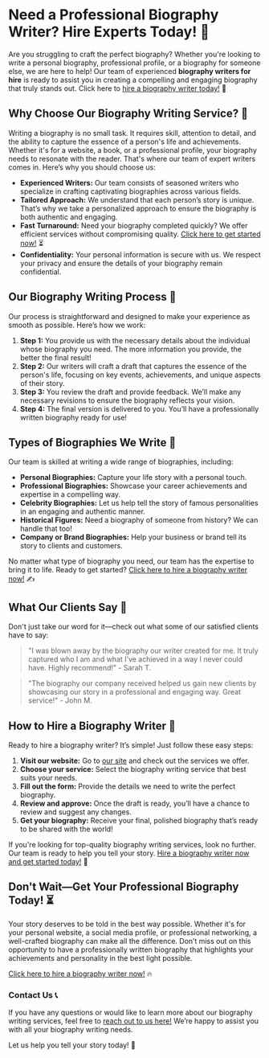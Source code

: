 # Need a Professional Biography Writer? Hire Experts Today! 🌟

Are you struggling to craft the perfect biography? Whether you're looking to write a personal biography, professional profile, or a biography for someone else, we are here to help! Our team of experienced **biography writers for hire** is ready to assist you in creating a compelling and engaging biography that truly stands out. Click here to [hire a biography writer today!](https://tinyurl.com/topessay?keyword=biography+writers+for+hire) 📜

## Why Choose Our Biography Writing Service? 🤔

Writing a biography is no small task. It requires skill, attention to detail, and the ability to capture the essence of a person's life and achievements. Whether it's for a website, a book, or a professional profile, your biography needs to resonate with the reader. That's where our team of expert writers comes in. Here’s why you should choose us:

- **Experienced Writers:** Our team consists of seasoned writers who specialize in crafting captivating biographies across various fields.
- **Tailored Approach:** We understand that each person’s story is unique. That’s why we take a personalized approach to ensure the biography is both authentic and engaging.
- **Fast Turnaround:** Need your biography completed quickly? We offer efficient services without compromising quality. [Click here to get started now!](https://tinyurl.com/topessay?keyword=biography+writers+for+hire) ⏳
- **Confidentiality:** Your personal information is secure with us. We respect your privacy and ensure the details of your biography remain confidential.

## Our Biography Writing Process 🔄

Our process is straightforward and designed to make your experience as smooth as possible. Here’s how we work:

1. **Step 1:** You provide us with the necessary details about the individual whose biography you need. The more information you provide, the better the final result!
2. **Step 2:** Our writers will craft a draft that captures the essence of the person's life, focusing on key events, achievements, and unique aspects of their story.
3. **Step 3:** You review the draft and provide feedback. We’ll make any necessary revisions to ensure the biography reflects your vision.
4. **Step 4:** The final version is delivered to you. You’ll have a professionally written biography ready for use!

## Types of Biographies We Write 📖

Our team is skilled at writing a wide range of biographies, including:

- **Personal Biographies:** Capture your life story with a personal touch.
- **Professional Biographies:** Showcase your career achievements and expertise in a compelling way.
- **Celebrity Biographies:** Let us help tell the story of famous personalities in an engaging and authentic manner.
- **Historical Figures:** Need a biography of someone from history? We can handle that too!
- **Company or Brand Biographies:** Help your business or brand tell its story to clients and customers.

No matter what type of biography you need, our team has the expertise to bring it to life. Ready to get started? [Click here to hire a biography writer now!](https://tinyurl.com/topessay?keyword=biography+writers+for+hire) ✍️

## What Our Clients Say 💬

Don't just take our word for it—check out what some of our satisfied clients have to say:

> "I was blown away by the biography our writer created for me. It truly captured who I am and what I’ve achieved in a way I never could have. Highly recommend!" - Sarah T.

> "The biography our company received helped us gain new clients by showcasing our story in a professional and engaging way. Great service!" - John M.

## How to Hire a Biography Writer 📝

Ready to hire a biography writer? It’s simple! Just follow these easy steps:

1. **Visit our website:** Go to [our site](https://tinyurl.com/topessay?keyword=biography+writers+for+hire) and check out the services we offer.
2. **Choose your service:** Select the biography writing service that best suits your needs.
3. **Fill out the form:** Provide the details we need to write the perfect biography.
4. **Review and approve:** Once the draft is ready, you’ll have a chance to review and suggest any changes.
5. **Get your biography:** Receive your final, polished biography that’s ready to be shared with the world!

If you're looking for top-quality biography writing services, look no further. Our team is ready to help you tell your story. [Hire a biography writer now and get started today!](https://tinyurl.com/topessay?keyword=biography+writers+for+hire) 🚀

## Don't Wait—Get Your Professional Biography Today! ⏳

Your story deserves to be told in the best way possible. Whether it's for your personal website, a social media profile, or professional networking, a well-crafted biography can make all the difference. Don’t miss out on this opportunity to have a professionally written biography that highlights your achievements and personality in the best light possible.

[Click here to hire a biography writer now!](https://tinyurl.com/topessay?keyword=biography+writers+for+hire) 🔥

### Contact Us 📞

If you have any questions or would like to learn more about our biography writing services, feel free to [reach out to us here!](https://tinyurl.com/topessay?keyword=biography+writers+for+hire) We’re happy to assist you with all your biography writing needs.

Let us help you tell your story today! 🌟
